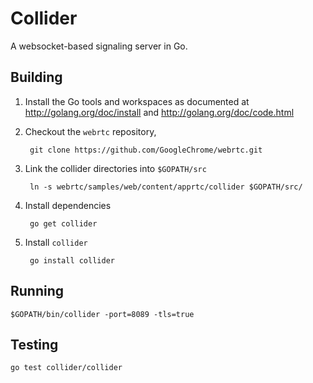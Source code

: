 # Collider

A websocket-based signaling server in Go.

## Building

1. Install the Go tools and workspaces as documented at http://golang.org/doc/install and http://golang.org/doc/code.html

2. Checkout the `webrtc` repository,

        git clone https://github.com/GoogleChrome/webrtc.git

3. Link the collider directories into `$GOPATH/src`

        ln -s webrtc/samples/web/content/apprtc/collider $GOPATH/src/

4. Install dependencies

        go get collider

5. Install `collider`

        go install collider


## Running

    $GOPATH/bin/collider -port=8089 -tls=true

## Testing

    go test collider/collider

